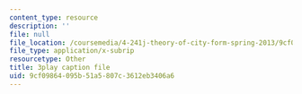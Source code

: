 ```yaml
---
content_type: resource
description: ''
file: null
file_location: /coursemedia/4-241j-theory-of-city-form-spring-2013/9cf09864095b51a5807c3612eb3406a6_wOR8XgKnWZA.vtt
file_type: application/x-subrip
resourcetype: Other
title: 3play caption file
uid: 9cf09864-095b-51a5-807c-3612eb3406a6
---
```

